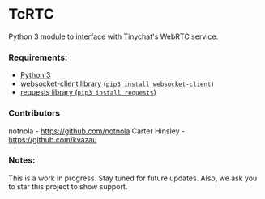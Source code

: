 # TcRTC
Python 3 module to interface with Tinychat's WebRTC service. 

### Requirements:
- [Python 3](https://www.python.org/)
- [websocket-client library (`pip3 install websocket-client`)](
    https://github.com/websocket-client/websocket-client
    )
- [requests library (`pip3 install requests`)](
    https://github.com/requests/requests
    )

### Contributors 
notnola - https://github.com/notnola
Carter Hinsley - https://github.com/kvazau


### Notes:
This is a work in progress. Stay tuned for future updates. Also, we ask you to star this project to show support. 

